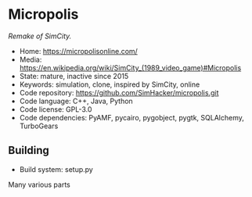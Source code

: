 # Micropolis

_Remake of SimCity._

- Home: https://micropolisonline.com/
- Media: <https://en.wikipedia.org/wiki/SimCity_(1989_video_game)#Micropolis>
- State: mature, inactive since 2015
- Keywords: simulation, clone, inspired by SimCity, online
- Code repository: https://github.com/SimHacker/micropolis.git
- Code language: C++, Java, Python
- Code license: GPL-3.0
- Code dependencies: PyAMF, pycairo, pygobject, pygtk, SQLAlchemy, TurboGears

## Building

- Build system: setup.py

Many various parts
